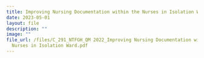 ```yaml
---
title: Improving Nursing Documentation within the Nurses in Isolation Ward
date: 2023-05-01
layout: file
description: ""
image: ""
file_url: /files/C_291_NTFGH_QM 2022_Improving Nursing Documentation within the
  Nurses in Isolation Ward.pdf
---
```

